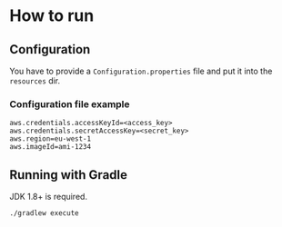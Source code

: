 # How to run

## Configuration
You have to provide a `Configuration.properties` file and put it into the `resources` dir.

### Configuration file example
```
aws.credentials.accessKeyId=<access_key>
aws.credentials.secretAccessKey=<secret_key>
aws.region=eu-west-1
aws.imageId=ami-1234
```

## Running with Gradle
JDK 1.8+ is required.

`./gradlew execute`
